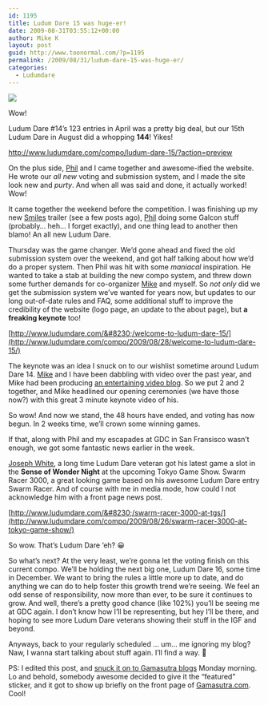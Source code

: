 ```yaml
---
id: 1195
title: Ludum Dare 15 was huge-er!
date: 2009-08-31T03:55:12+00:00
author: Mike K
layout: post
guid: http://www.toonormal.com/?p=1195
permalink: /2009/08/31/ludum-dare-15-was-huge-er/
categories:
  - Ludumdare
---
```

![](http://www.ludumdare.com/compo/wp-content/uploads/2009/08/LD2009-Highres-300x39.png)

Wow!

Ludum Dare #14&#8217;s 123 entries in April was a pretty big deal, but our 15th Ludum Dare in August did a whopping **144**! Yikes!

<http://www.ludumdare.com/compo/ludum-dare-15/?action=preview>

On the plus side, [Phil](http://www.galcon.com) and I came together and awesome-ified the website. He wrote our _all new_ voting and submission system, and I made the site look new and _purty_. And when all was said and done, it actually worked! Wow!

It came together the weekend before the competition. I was finishing up my new [Smiles](http://www.smiles-game.com) trailer (see a few posts ago), [Phil](http://www.galcon.com) doing some Galcon stuff (probably&#8230; heh&#8230; I forget exactly), and one thing lead to another then blamo! An all new Ludum Dare.

Thursday was the game changer. We&#8217;d gone ahead and fixed the old submission system over the weekend, and got half talking about how we&#8217;d do a proper system. Then Phil was hit with some _maniacal_ inspiration. He wanted to take a stab at building the new compo system, and threw down some further demands for co-organizer [Mike](http://www.hamumu.com) and myself. So _not only_ did we get the submission system we&#8217;ve wanted for years now, but updates to our long out-of-date rules and FAQ, some additional stuff to improve the credibility of the website (logo page, an update to the about page), but **a freaking keynote** too!

[http://www.ludumdare.com/&#8230;/welcome-to-ludum-dare-15/](http://www.ludumdare.com/compo/2009/08/28/welcome-to-ludum-dare-15/)

The keynote was an idea I snuck on to our wishlist sometime around Ludum Dare 14. [Mike](http://www.hamumu.com) and I have been dabbling with video over the past year, and Mike had been producing [an entertaining video blog](http://www.ludumdare.com/compo/2009/08/28/welcome-to-ludum-dare-15/). So we put 2 and 2 together, and Mike headlined our opening ceremonies (we have those now?) with this great 3 minute keynote video of his.

So wow! And now we stand, the 48 hours have ended, and voting has now begun. In 2 weeks time, we&#8217;ll crown some winning games.

If that, along with Phil and my escapades at GDC in San Fransisco wasn&#8217;t enough, we got some fantastic news earlier in the week.

[Joseph White](http://www.lexaloffle.com), a long time Ludum Dare veteran got his latest game a slot in the **Sense of Wonder Night** at the upcoming Tokyo Game Show. Swarm Racer 3000, a great looking game based on his awesome Ludum Dare entry Swarm Racer. And of course with me in media mode, how could I not acknowledge him with a front page news post.

[http://www.ludumdare.com/&#8230;/swarm-racer-3000-at-tgs/](http://www.ludumdare.com/compo/2009/08/26/swarm-racer-3000-at-tokyo-game-show/)

So wow. That&#8217;s Ludum Dare &#8216;eh? 😀

So what&#8217;s next? At the very least, we&#8217;re gonna let the voting finish on this current compo. We&#8217;ll be holding the next big one, Ludum Dare 16, some time in December. We want to bring the rules a little more up to date, and do anything we can do to help foster this growth trend we&#8217;re seeing. We feel an odd sense of responsibility, now more than ever, to be sure it continues to grow. And well, there&#8217;s a pretty good chance (like 102%) you&#8217;ll be seeing me at GDC again. I don&#8217;t know how I&#8217;ll be representing, but hey I&#8217;ll be there, and hoping to see more Ludum Dare veterans showing their stuff in the IGF and beyond.

Anyways, back to your regularly scheduled &#8230; um&#8230; me ignoring my blog? Naw, I wanna start talking about stuff again. I&#8217;ll find a way. 🙂

PS: I edited this post, and [snuck it on to Gamasutra blogs](http://www.gamasutra.com/blogs/MikeKasprzak/20090831/2894/Ludum_Dare_15_Was_Hugeer.php) Monday morning. Lo and behold, somebody awesome decided to give it the &#8220;featured&#8221; sticker, and it got to show up briefly on the front page of [Gamasutra.com](http://www.gamasutra.com). Cool!